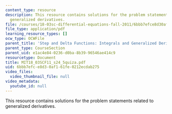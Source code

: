 ```yaml
---
content_type: resource
description: This resource contains solutions for the problem statements related to
  generalized derivatives.
file: /courses/18-03sc-differential-equations-fall-2011/6bbb7efce8d30af161fe0212ecdab275_MIT18_03SCF11_s24_5quiza.pdf
file_type: application/pdf
learning_resource_types: []
ocw_type: OCWFile
parent_title: 'Step and Delta Functions: Integrals and Generalized Derivatives'
parent_type: CourseSection
parent_uid: e1ac4e84-0236-d0ba-8b39-96546ae414c9
resourcetype: Document
title: MIT18_03SCF11_s24_5quiza.pdf
uid: 6bbb7efc-e8d3-0af1-61fe-0212ecdab275
video_files:
  video_thumbnail_file: null
video_metadata:
  youtube_id: null
---
```

This resource contains solutions for the problem statements related to generalized derivatives.